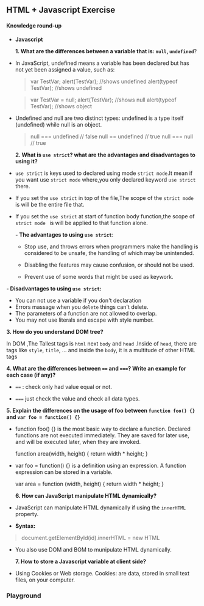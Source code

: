 
## HTML + Javascript Exercise

#### Knowledge round-up

- **Javascript**

  **1. What are the differences between a variable that is: `null`, `undefined`**?
 
 - In JavaScript, undefined means a variable has been declared but has not yet been assigned a value, such as:

	>var TestVar;
 	alert(TestVar); //shows undefined
 	alert(typeof TestVar); //shows undefined

 	>var TestVar = null;
 	alert(TestVar); //shows null
 	alert(typeof TestVar); //shows object 

- Undefined and null are two distinct types: undefined is a type itself (undefined) while null is an object.
	 >null === undefined // false
	 null == undefined // true
 	null === null // true
 
  **2.  What is `use strict`? what are the advantages and disadvantages to using it?**
 
 - `use strict` is keys used to declared using mode `strict mode`.It mean if you want use `strict mode` where,you only declared  keyword ` use strict ` there.

 - If you set the `use strict` in top of the file,The scope of the `strict mode` is will be the entire file that.

 - If you set the `use strict` at start of function body function,the scope of `strict mode ` is will  be applied to that function alone.
	
	**- The advantages to using `use strict`**:

	 + Stop use, and throws errors when programmers make the handling  is considered to be unsafe, the handling of which may be unintended. 
	
	 + Disabling the features may cause confusion, or should not be used.
	 
	 +  Prevent use of some words that might be used as  keywork.
 
  **- Disadvantages to using `use strict`:**
  + You can not use a variable if you don't declaration 
  + Errors massage when you `delete` things  can't delete.
  + The parameters of a function are not allowed to overlap.
  + You may not use literals and escape with style number.
  
**3. How do you understand DOM tree?**
 
  In DOM ,The Tallest tags is `html` next `body`  and `head` .Inside of `head`, there are tags like `style`, `title`, ... and inside the `body`, it is a multitude of other HTML tags

  **4. What are the differences between `==` and `===`? Write an example for each case (if any)?**
  
 - `==` : check only had value equal or not.

 - `===` just check the value and check all data types.
 
  **5. Explain the differences on the usage of foo between `function foo() {}` and `var foo = function() {}`**

- function foo() {} is the most basic way to declare a function. Declared functions are not executed immediately. They are saved for later use, and will be executed later, when they are invoked.

  function area(width, height) {
    return width * height;
  }

- var foo = function() {} is a definition using an expression. A function expression can be stored in a variable.

   var area = function (width, height) {
    return width * height;
  }
  
  **6.  How can JavaScript manipulate HTML dynamically?**

- JavaScript can manipulate HTML dynamically if using the `innerHTML` property.
- **Syntax:**
> document.getElementById(id).innerHTML = new HTML

- You also use DOM and BOM  to munipulate HTML dynamically.
  
  **7. How to store a Javascript variable at client side?**

- Using Cookies or Web storage. Cookies: are data, stored in small text files, on your computer.
### Playground
